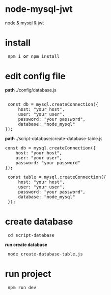 # node-mysql-jwt
node &amp; mysql &amp; jwt

# install
 <pre> npm i <b>or</b> npm install </pre>

# edit config file 
<b>path</b> ./config/database.js
 <pre> 
 const db = mysql.createConnection({
     host: "your host",
     user: "your user",
     password: "your password",
     database: "node_mysql"
});
</pre>

<b>path</b> ./script-database/create-database-table.js
<pre>
const db = mysql.createConnection({
    host: "your host",
    user: "your user",
    password: "your password"
});
</pre>

<pre>
 const table = mysql.createConnection({
     host: "your host",
     user: "your user",
     password: "your password",
     database: "node_mysql"
 });
</pre>

# create database
<pre> cd script-database </pre>
<b>run create database</b>
<pre> node create-database-table.js</pre>

# run project
<pre> npm run dev </pre>
